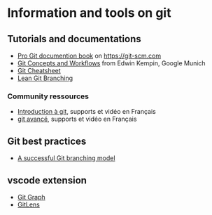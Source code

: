# Information and tools on git

## Tutorials and documentations

- [Pro Git documention book](https://git-scm.com/book/en/v2) on https://git-scm.com
- [Git Concepts and Workflows](https://docs.google.com/presentation/d/1IQCRPHEIX-qKo7QFxsD3V62yhyGA9_5YsYXFOiBpgkk/edit#slide=id.g4d6b1121f4_2_60) from Edwin Kempin, Google Munich
- [Git Cheatsheet](https://ndpsoftware.com/git-cheatsheet.html)
- [Lean Git Branching](https://learngitbranching.js.org/)

### Community ressources

- [Introduction à git](https://aramis.resinfo.org/doku.php?id=ateliers:gitintro-112021#supports), supports et vidéo en Français
- [git avancé](https://aramis.resinfo.org/doku.php?id=ateliers:git-avance-31032022#supports), supports et vidéo en Français

## Git best practices

- [A successful Git branching model](https://nvie.com/posts/a-successful-git-branching-model/)

## vscode extension

- [Git Graph](https://marketplace.visualstudio.com/items?itemName=mhutchie.git-graph)
- [GitLens](https://marketplace.visualstudio.com/items?itemName=eamodio.gitlens)
